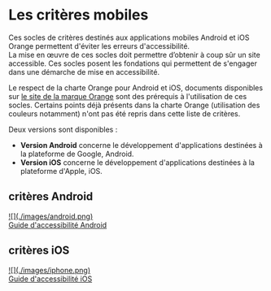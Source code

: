 # Les critères mobiles

<script>$(document).ready(function () {
    setBreadcrumb([{"label":"Critères mobiles"}]);
});</script>

<span data-menuitem="criteria-mobile"></span>

Ces socles de critères destinés aux applications mobiles Android et iOS Orange permettent d'éviter les erreurs d'accessibilité.   
La mise en œuvre de ces socles doit permettre d’obtenir à coup sûr un site accessible. Ces socles posent les fondations qui permettent de s'engager dans une démarche de mise en accessibilité.

Le respect de la charte Orange pour Android et iOS, documents disponibles sur [le site de la marque Orange](http://brand.orange.com/) sont des prérequis à l'utilisation de ces socles.
Certains points déjà présents dans la charte Orange (utilisation des couleurs notamment) n'ont pas été repris dans cette liste de critères.

Deux versions sont disponibles :
- **Version Android** concerne le développement d'applications destinées à la plateforme de Google, Android.
- **Version iOS** concerne le développement d'applications destinées à la plateforme d'Apple, iOS.

<p class="row">
    <div class="mobileImg col-xs-12 col-md-6 col-lg-4">
        <h2 class="sr-only">critères Android</h2>          
        <a href="./criteria-android.html" class="btn btn-info">
            ![](./images/android.png)
            <div>Guide d'accessibilité Android</div>
        </a>
    </div>
    <div class="mobileImg col-xs-12 col-md-6 col-lg-4">
        <h2 class="sr-only">critères iOS</h2>          
        <a href="./criteria-ios.html" class="btn btn-info">
            ![](./images/iphone.png)
            <div>Guide d'accessibilité iOS</div>
        </a>
    </div>            
</p>

&nbsp;
<!--  This file is part of a11y-guidelines | Our vision of mobile & web accessibility guidelines and best practices, with valid/invalid examples.
 Copyright (C) 2016  Orange SA
 See the Creative Commons Legal Code Attribution-ShareAlike 3.0 Unported License for more details (LICENSE file). -->